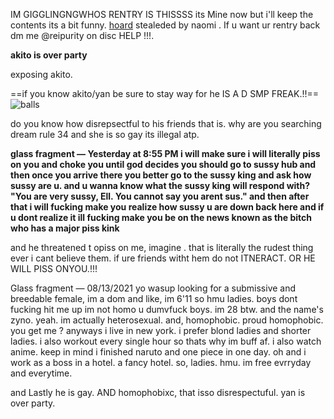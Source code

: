 IM GIGGLINGNGWHOS RENTRY IS THISSSS its Mine now but i'll keep the contents its a bit funny. [hoard](girlytwt)
stealeded by naomi . If u want ur rentry back dm me @reipurity on disc HELP !!!. 

**akito is over party**

exposing akito.

==if you know akito/yan be sure to stay way for he IS  A D SMP FREAK.!!==
![balls](https://hyperbeam.com/gate/https%3A%2F%2Fi.postimg.cc%2F4dwqxyT1%2Fimage.png)

do you know how disrepsectful to his friends that is. why are you searching dream rule 34 and she is so gay its illegal atp. 

**glass fragment — Yesterday at 8:55 PM
i will make sure i will literally piss on you and choke you until god decides you should go to sussy hub and then once you arrive there you better go to the sussy king and ask how sussy are u. and u wanna know what the sussy king will respond with? "You are very sussy, Ell. You cannot say you arent sus." and then after that i will fucking make you realize how sussy u are down back here and if u dont realize it ill fucking make you be on the news known as the bitch who has a major piss kink**

and he threatened t opiss on me, imagine . that is literally the rudest thing ever i cant believe them. if ure friends witht hem do not ITNERACT. OR HE WILL PISS ONYOU.!!!

Glass fragment — 08/13/2021
yo wasup looking for a submissive and breedable female, im a dom and like, im 6'11 so hmu ladies. boys dont fucking hit me up im not homo u dumvfuck boys. im 28 btw. and the name's zyno. yeah. im actually heterosexual. and, homophobic. proud homophobic. you get me ? anyways i live in new york. i prefer blond ladies and shorter ladies. i also workout every single hour so thats why im buff af. i also watch anime. keep in mind i finished naruto and one piece in one day. oh and i work as a boss in a hotel. a fancy hotel. so, ladies. hmu. im free evrryday and everytime.

and Lastly he is gay. AND homophobixc, that isso disrespectuful. yan is over party.